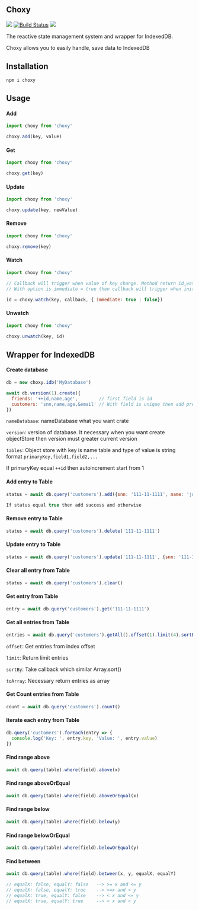 Choxy
----------

![](https://badgen.net/npm/v/@stoxy/stoxy)
[![Build Status](https://travis-ci.com/w3c/IndexedDB.svg?branch=main)]()
![](https://badgen.net/bundlephobia/dependency-count/@stoxy/core)

The reactive state management system and wrapper for IndexedDB.

Choxy allows you to easily handle, save data to IndexedDB

## Installation
```
npm i choxy
```

## Usage

#### Add

```js
import choxy from 'choxy'

choxy.add(key, value)

```

#### Get

```js
import choxy from 'choxy'

choxy.get(key)

```

#### Update

```js
import choxy from 'choxy'

choxy.update(key, newValue)

```

#### Remove

```js
import choxy from 'choxy'

choxy.remove(key)

```

#### Watch

```js
import choxy from 'choxy'

// Callback will trigger when value of key change. Method return id_watch
// With option is immediate = true then callback will trigger when init value

id = choxy.watch(key, callback, { immediate: true | false})

```

#### Unwatch

```js
import choxy from 'choxy'

choxy.unwatch(key, id)

```

## Wrapper for IndexedDB

#### Create database

```js
db = new choxy.idb('MyDatabase')

await db.version(1).create({
  friends: '++id,name,age',        // first field is id
  customers: 'snn,name,age,&email' // With field is unique then add prefix '&' for field
})

```

```nameDatabase```: nameDatabase what you want crate

```version```: version of database. It necessary when you want create objectStore then version must greater current version

```tables```: Object store with key is name table and type of value is string format ```primaryKey,field1,field2,...```

If primaryKey equal ``` ++id ``` then autoincrement start from 1


#### Add entry to Table

```js
status = await db.query('customers').add({snn: '111-11-1111', name: 'john', email: 'john@gmail.com', age: 24})

If status equal true then add success and otherwise

```

#### Remove entry to Table

```js
status = await db.query('customers').delete('111-11-1111')

```

#### Update entry to Table

```js
status = await db.query('customers').update('111-11-1111', {snn: '111-11-1111', name: 'john', email: 'john@gmail.com', age: 27})

```

#### Clear all entry from Table
```js
status = await db.query('customers').clear()

```

#### Get entry from Table

```js
entry = await db.query('customers').get('111-11-1111')

```

#### Get all entries from Table
```js
entries = await db.query('customers').getAll().offset(1).limit(4).sortBy((a,b) => b.age - a.age).toArray()

```

``` offset ```: Get entries from index offset

``` limit ```: Return limit entries

``` sortBy ```: Take callback which similar Array.sort()

``` toArray ```: Necessary return entries as array

#### Get Count entries from Table

```js
count = await db.query('customers').count()

```

#### Iterate each entry from Table
```js
db.query('customers').forEach(entry => {
  console.log('Key: ', entry.key, 'Value: ', entry.value)
})

```

#### Find range above
```js
await db.query(table).where(field).above(x)

```

#### Find range aboveOrEqual
```js
await db.query(table).where(field).aboveOrEqual(x)

```

#### Find range below
```js
await db.query(table).where(field).below(y)

```

#### Find range belowOrEqual
```js
await db.query(table).where(field).belowOrEqual(y)

```

#### Find between 
```js
await db.query(table).where(field).between(x, y, equalX, equalY)

// equalX: false, equalY: false   --> >= x and <= y
// equalX: false, equalY: true    --> >=x and < y
// equalX: true, equalY: false    --> < x and <= y
// equalX: true, equalY: true     --> < x and < y
```
